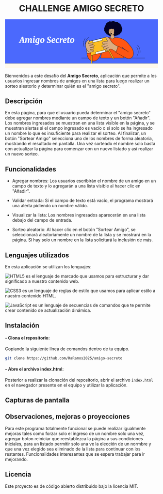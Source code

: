<h1 align="center"> CHALLENGE AMIGO SECRETO </h1>

![Imagen challenge Alura Latam](https://github.com/RaRamos2025/amigo-secreto/blob/main/assets/Challenge.png)

Bienvenidos a este desafío del **Amigo Secreto**, aplicación que permite a los usuarios ingresar nombres de amigos en una lista para luego realizar un sorteo aleatorio y determinar quién es el "amigo secreto".

## Descripción

En esta página, para que el usuario pueda determinar el "amigo secreto" debe agregar nombres mediante un campo de texto y un botón "Añadir". Los nombres ingresados se muestran en una lista visible en la página, y se muestran alertas si el campo ingresado es vacío o si solo se ha ingresado un nombre lo que es insuficiente para realizar el sorteo. Al finalizar, un botón "Sortear Amigo" selecciona uno de los nombres de forma aleatoria, mostrando el resultado en pantalla.
Una vez sorteado el nombre solo basta con actualizar la página para comenzar con un nuevo listado y así realizar un nuevo sorteo.

## Funcionalidades

- Agregar nombres: Los usuarios escribirán el nombre de un amigo en un campo de texto y lo agregarán a una lista visible al hacer clic en "Añadir".

- Validar entrada: Si el campo de texto está vacío, el programa mostrará una alerta pidiendo un nombre válido.

- Visualizar la lista: Los nombres ingresados aparecerán en una lista debajo del campo de entrada.

- Sorteo aleatorio: Al hacer clic en el botón "Sortear Amigo", se seleccionará aleatoriamente un nombre de la lista y se mostrará en la página. Si hay solo un nombre en la lista solicitará la inclusión de más.

## Lenguajes utilizados

En esta aplicación se utilizan los lenguajes:

![HTML5](https://img.shields.io/badge/html5-%23E34F26.svg?style=for-the-badge&logo=html5&logoColor=white)   es el lenguaje de marcado que usamos para estructurar y dar significado a nuestro contenido web.

![CSS3](https://img.shields.io/badge/css3-%231572B6.svg?style=for-the-badge&logo=css3&logoColor=white)   es un lenguaje de reglas de estilo que usamos para aplicar estilo a nuestro contenido HTML.

![JavaScript](https://img.shields.io/badge/javascript-%23323330.svg?style=for-the-badge&logo=javascript&logoColor=%23F7DF1E)   es un lenguaje de secuencias de comandos que te permite crear contenido de actualización dinámica.

## Instalación

#### - Clona el repositorio:
Copiando la siguiente línea de comandos dentro de tu equipo.
```bash
git clone https://github.com/RaRamos2025/amigo-secreto
```

#### - Abre el archivo index.html:
Posterior a realizar la clonación del repositorio, abrir el archivo `index.html` en el navegador presente en el equipo y utilizar la aplicación.

## Capturas de pantalla

## Observaciones, mejoras o proyecciones
Para este programa totalmente funcional se puede realizar igualmente mejoras tales como forzar solo el ingreso de un nombre solo una vez, agregar boton reiniciar que reestablezca la página a sus condiciones iniciales, para un listado permitir solo una ve la elección de un normbre y que una vez elegido sea eliminado de la lista para continuar con los restantes.
Funcionalidades interesantes que se espera trabajar para ir mejorando.

## Licencia

Este proyecto es de código abierto distribuido bajo la licencia MIT.
